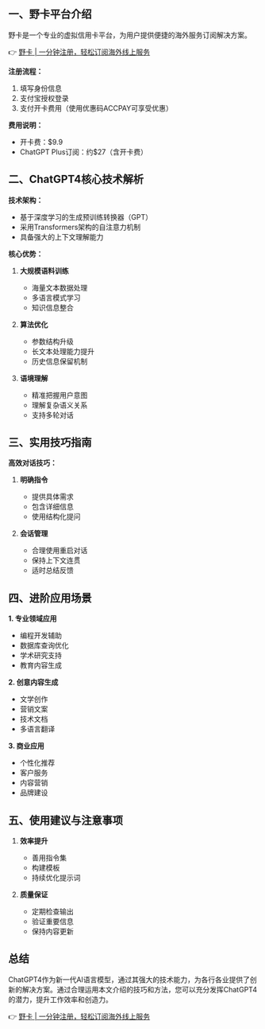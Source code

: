 ## 一、野卡平台介绍

野卡是一个专业的虚拟信用卡平台，为用户提供便捷的海外服务订阅解决方案。

👉 [野卡 | 一分钟注册，轻松订阅海外线上服务](https://bit.ly/bewildcard)

**注册流程：**
1. 填写身份信息
2. 支付宝授权登录
3. 支付开卡费用（使用优惠码ACCPAY可享受优惠）

**费用说明：**
- 开卡费：$9.9
- ChatGPT Plus订阅：约$27（含开卡费）

## 二、ChatGPT4核心技术解析

**技术架构：**
- 基于深度学习的生成预训练转换器（GPT）
- 采用Transformers架构的自注意力机制
- 具备强大的上下文理解能力

**核心优势：**
1. **大规模语料训练**
   - 海量文本数据处理
   - 多语言模式学习
   - 知识信息整合

2. **算法优化**
   - 参数结构升级
   - 长文本处理能力提升
   - 历史信息保留机制

3. **语境理解**
   - 精准把握用户意图
   - 理解复杂语义关系
   - 支持多轮对话

## 三、实用技巧指南

**高效对话技巧：**
1. **明确指令**
   - 提供具体需求
   - 包含详细信息
   - 使用结构化提问

2. **会话管理**
   - 合理使用重启对话
   - 保持上下文连贯
   - 适时总结反馈

## 四、进阶应用场景

**1. 专业领域应用**
- 编程开发辅助
- 数据库查询优化
- 学术研究支持
- 教育内容生成

**2. 创意内容生成**
- 文学创作
- 营销文案
- 技术文档
- 多语言翻译

**3. 商业应用**
- 个性化推荐
- 客户服务
- 内容营销
- 品牌建设

## 五、使用建议与注意事项

1. **效率提升**
   - 善用指令集
   - 构建模板
   - 持续优化提示词

2. **质量保证**
   - 定期检查输出
   - 验证重要信息
   - 保持内容更新

## 总结

ChatGPT4作为新一代AI语言模型，通过其强大的技术能力，为各行各业提供了创新的解决方案。通过合理运用本文介绍的技巧和方法，您可以充分发挥ChatGPT4的潜力，提升工作效率和创造力。

👉 [野卡 | 一分钟注册，轻松订阅海外线上服务](https://bit.ly/bewildcard)